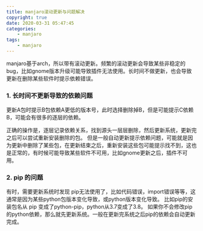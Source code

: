 ```yaml
---
title: manjaro滚动更新与问题解决
copyright: true
date: 2020-03-31 05:47:45
categories:
    - manjaro
tags:
    - manjaro
---
```

manjaro基于arch，所以带有滚动更新。频繁的滚动更新会导致某些非稳定的bug，比如gnome版本升级可能导致插件无法使用。长时间不做更新，也会导致更新在删除某些软件时提示依赖错误。

<!-- more -->

### 1. 长时间不更新导致的依赖问题

更新A包时提示B包依赖A更低的版本号，此时选择删除掉B，但是可能提示C依赖B，可能会有很多的逐层的依赖。

正确的操作是，逐层记录依赖关系，找到源头一层层删除，然后更新系统，更新完之后可以尝试重新安装删除的包。
但是一般自动更新提示依赖问题，可能就是因为更新中删除了某些包，在更新结束之后，重新安装这些包可能提示找不到，这也是正常的，有时候可能导致某些软件不可用，比如gnome更新之后，插件不可用。

### 2. pip 的问题

有时，需要更新系统时发现 pip无法使用了，比如代码错误，import错误等等，这通常是因为某些python包版本变化导致，或python版本变化导致。
比如pip的安装包名从 pip 变成了python-pip，python从3.7变成了3.8。
如果你不会修改pip的python依赖，那么就先更新系统。一般在更新完系统之后pip的依赖会自动更新完成。
